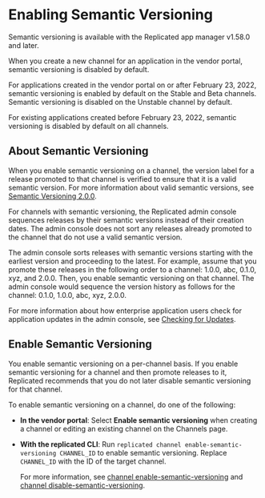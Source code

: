 # Enabling Semantic Versioning

Semantic versioning is available with the Replicated app manager v1.58.0 and later.

When you create a new channel for an application in the vendor portal, semantic versioning is disabled by default.

For applications created in the vendor portal on or after February 23, 2022, semantic versioning is enabled by default on the Stable and Beta channels. Semantic versioning is disabled on the Unstable channel by default.

For existing applications created before February 23, 2022, semantic versioning is disabled by default on all channels.

## About Semantic Versioning

When you enable semantic versioning on a channel, the version label for a release promoted to that channel is verified to ensure that it is a valid semantic version. For more information about valid semantic versions, see [Semantic Versioning 2.0.0](https://semver.org).

For channels with semantic versioning, the Replicated admin console sequences releases by their semantic versions instead of their creation dates. The admin console does not sort any releases already promoted to the channel that do not use a valid semantic version.

The admin console sorts releases with semantic versions starting with the earliest version and proceeding to the latest. For example, assume that you promote these releases in the following order to a channel: 1.0.0, abc, 0.1.0, xyz, and 2.0.0. Then, you enable semantic versioning on that channel. The admin console would sequence the version history as follows for the channel: 0.1.0, 1.0.0, abc, xyz, 2.0.0.

For more information about how enterprise application users check for application updates in the admin console, see [Checking for Updates](../enterprise/updating-apps#checking-for-updates).

## Enable Semantic Versioning

You enable semantic versioning on a per-channel basis. If you enable semantic versioning for a channel and then promote releases to it, Replicated recommends that you do not later disable semantic versioning for that channel.

To enable semantic versioning on a channel, do one of the following:

* **In the vendor portal**: Select **Enable semantic versioning** when creating a channel or editing an existing channel on the Channels page.

* **With the replicated CLI**: Run `replicated channel enable-semantic-versioning CHANNEL_ID` to enable semantic versioning. Replace `CHANNEL_ID` with the ID of the target channel.

   For more information, see [channel enable-semantic-versioning](../reference/replicated-cli-channel-enable-semver) and [channel disable-semantic-versioning](../reference/replicated-cli-channel-disable-semver).
